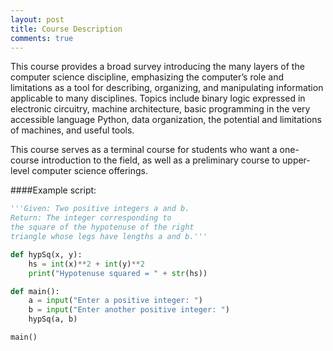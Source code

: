 ```yaml
---
layout: post
title: Course Description
comments: true
---
```


This course provides a broad survey introducing the many layers of the computer science discipline, emphasizing the computer’s role and limitations as a tool for describing, organizing, and manipulating information applicable to many disciplines. Topics include binary logic expressed in electronic circuitry, machine architecture, basic programming in the very accessible language Python, data organization, the potential and limitations of machines, and useful tools.

This course serves as a terminal course for students who want a one-course introduction to the field, as well as a preliminary course to upper-level computer science offerings.


####Example script:

```python
'''Given: Two positive integers a and b.
Return: The integer corresponding to 
the square of the hypotenuse of the right 
triangle whose legs have lengths a and b.'''

def hypSq(x, y):
    hs = int(x)**2 + int(y)**2
    print("Hypotenuse squared = " + str(hs))

def main():
    a = input("Enter a positive integer: ")
    b = input("Enter another positive integer: ")
    hypSq(a, b)

main()
```